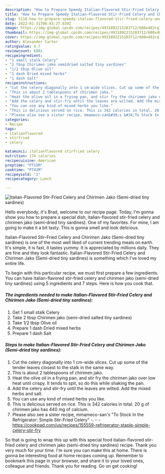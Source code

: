 ```yaml
---
description: "How to Prepare Speedy Italian-Flavored Stir-Fried Celery and Chirimen Jako (Semi-dried tiny sardines)"
title: "How to Prepare Speedy Italian-Flavored Stir-Fried Celery and Chirimen Jako (Semi-dried tiny sardines)"
slug: 5118-how-to-prepare-speedy-italian-flavored-stir-fried-celery-and-chirimen-jako-semi-dried-tiny-sardines
date: 2022-01-31T06:43:27.839Z
image: https://img-global.cpcdn.com/recipes/4931892215283712/680x482cq70/italian-flavored-stir-fried-celery-and-chirimen-jako-semi-dried-tiny-sardines-recipe-main-photo.jpg
thumbnail: https://img-global.cpcdn.com/recipes/4931892215283712/680x482cq70/italian-flavored-stir-fried-celery-and-chirimen-jako-semi-dried-tiny-sardines-recipe-main-photo.jpg
cover: https://img-global.cpcdn.com/recipes/4931892215283712/680x482cq70/italian-flavored-stir-fried-celery-and-chirimen-jako-semi-dried-tiny-sardines-recipe-main-photo.jpg
author: Alexander Carter
ratingvalue: 4.7
reviewcount: 6002
recipeingredient:
- "1 small stalk Celery"
- "2 tbsp Chirimen jako semidried salted tiny sardines"
- "1/2 tbsp Olive oil"
- "1 dash Dried mixed herbs"
- "1 dash Salt"
recipeinstructions:
- "Cut the celery diagonally into 1 cm-wide slices. Cut up some of the tender leaves closest to the stalk in the same way."
- "This is about 2 tablespoons of chirimen jako."
- "Heat the olive oil in a frying pan, and stir fry the chirimen jako over low heat until crispy. It tends to spit, so do this while shaking the pan."
- "Add the celery and stir-fry until the leaves are wilted. Add the mixed herbs and salt."
- "You can use any kind of mixed herbs you like."
- "This is delicious served on rice. This is 342 calories in total. 20 g of chirimen jako has 440 mg of calcium."
- "Please also see a sister recipe, mmameco-san&#39;s &#34;To Stock In the Refrigerator: Simple Stir-Fried Celery&#34; -.  https://cookpad.com/us/recipes/155559-refrigerator-staple-simple-celery-stir-fry"
categories:
- Recipe
tags:
- italianflavored
- stirfried
- celery

katakunci: italianflavored stirfried celery 
nutrition: 174 calories
recipecuisine: American
preptime: "PT15M"
cooktime: "PT42M"
recipeyield: "1"
recipecategory: Lunch

---
```



![Italian-Flavored Stir-Fried Celery and Chirimen Jako (Semi-dried tiny sardines)](https://img-global.cpcdn.com/recipes/4931892215283712/680x482cq70/italian-flavored-stir-fried-celery-and-chirimen-jako-semi-dried-tiny-sardines-recipe-main-photo.jpg)

Hello everybody, it's Brad, welcome to our recipe page. Today, I'm gonna show you how to prepare a special dish, italian-flavored stir-fried celery and chirimen jako (semi-dried tiny sardines). One of my favorites. For mine, I am going to make it a bit tasty. This is gonna smell and look delicious.



Italian-Flavored Stir-Fried Celery and Chirimen Jako (Semi-dried tiny sardines) is one of the most well liked of current trending meals on earth. It's simple, it is fast, it tastes yummy. It is appreciated by millions daily. They are fine and they look fantastic. Italian-Flavored Stir-Fried Celery and Chirimen Jako (Semi-dried tiny sardines) is something which I've loved my entire life.


To begin with this particular recipe, we must first prepare a few ingredients. You can have italian-flavored stir-fried celery and chirimen jako (semi-dried tiny sardines) using 5 ingredients and 7 steps. Here is how you cook that.

<!--inarticleads1-->

##### The ingredients needed to make Italian-Flavored Stir-Fried Celery and Chirimen Jako (Semi-dried tiny sardines):

1. Get 1 small stalk Celery
1. Take 2 tbsp Chirimen jako (semi-dried salted tiny sardines)
1. Take 1/2 tbsp Olive oil
1. Prepare 1 dash Dried mixed herbs
1. Prepare 1 dash Salt




<!--inarticleads2-->

##### Steps to make Italian-Flavored Stir-Fried Celery and Chirimen Jako (Semi-dried tiny sardines):

1. Cut the celery diagonally into 1 cm-wide slices. Cut up some of the tender leaves closest to the stalk in the same way.
1. This is about 2 tablespoons of chirimen jako.
1. Heat the olive oil in a frying pan, and stir fry the chirimen jako over low heat until crispy. It tends to spit, so do this while shaking the pan.
1. Add the celery and stir-fry until the leaves are wilted. Add the mixed herbs and salt.
1. You can use any kind of mixed herbs you like.
1. This is delicious served on rice. This is 342 calories in total. 20 g of chirimen jako has 440 mg of calcium.
1. Please also see a sister recipe, mmameco-san&#39;s &#34;To Stock In the Refrigerator: Simple Stir-Fried Celery&#34; -. -  - https://cookpad.com/us/recipes/155559-refrigerator-staple-simple-celery-stir-fry




So that is going to wrap this up with this special food italian-flavored stir-fried celery and chirimen jako (semi-dried tiny sardines) recipe. Thank you very much for your time. I'm sure you can make this at home. There is gonna be interesting food at home recipes coming up. Remember to bookmark this page in your browser, and share it to your loved ones, colleague and friends. Thank you for reading. Go on get cooking!
